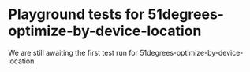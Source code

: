 # Playground tests for 51degrees-optimize-by-device-location
We are still awaiting the first test run for 51degrees-optimize-by-device-location.
